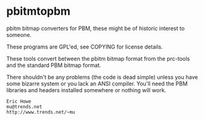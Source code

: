 # pbitmtopbm
pbitm bitmap converters for PBM, these might be of historic interest
to someone.

These programs are GPL'ed, see COPYING for license details.

These tools convert between the pbitm bitmap format from the prc-tools
and the standard PBM bitmap format.

There shouldn't be any problems (the code is dead simple) unless you have
some bizarre system or you lack an ANSI compiler.  You'll need the PBM
libraries and headers installed somewhere or nothing will work.

	Eric Howe
	mu@trends.net
	http://www.trends.net/~mu
